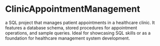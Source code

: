 # ClinicAppointmentManagement
a SQL project that manages patient appointments in a healthcare clinic. It features a database schema, stored procedures for appointment operations, and sample queries. Ideal for showcasing SQL skills or as a foundation for healthcare management system development.
